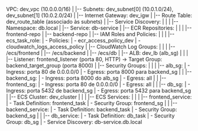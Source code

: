 VPC: dev_vpc (10.0.0.0/16)
|
|-- Subnets: dev_subnet[0] (10.0.1.0/24), dev_subnet[1] (10.0.2.0/24)
|
|-- Internet Gateway: dev_igw
|
|-- Route Table: dev_route_table (associado às subnets)
|
|-- Service Discovery:
|   |
|   |-- Namespace: db.local
|   |-- Service: db-service
|
|-- ECR Repositories:
|   |
|   |-- frontend-repo
|   |-- backend-repo
|
|-- IAM Roles and Policies:
|   |
|   |-- ecs_task_role:
|       - Policies:
|           - ecr_access_policy_dev
|           - cloudwatch_logs_access_policy
|
|-- CloudWatch Log Groups:
|   |
|   |-- /ecs/frontend
|   |-- /ecs/backend
|   |-- /ecs/db
|
|-- ALB: dev_lb (alb_sg)
|   |
|   |-- Listener: frontend_listener (porta 80, HTTP) -> Target Group: backend_target_group (porta 8000)
|
|-- Security Groups:
|   |
|   |-- alb_sg:
|       - Ingress: porta 80 de 0.0.0.0/0
|       - Egress: porta 8000 para backend_sg
|
|   |-- backend_sg:
|       - Ingress: porta 8000 do alb_sg
|       - Egress: all
|
|   |-- frontend_sg:
|       - Ingress: porta 80 de 0.0.0.0/0
|       - Egress: all
|
|   |-- db_sg:
|       - Ingress: porta 5432 de backend_sg
|       - Egress: porta 5432 para backend_sg
|
|-- ECS Cluster: dev_cluster
|   |
|   |-- ECS Services:
|       |
|       |-- frontend_service:
|           - Task Definition: frontend_task
|           - Security Group: frontend_sg
|
|       |-- backend_service:
|           - Task Definition: backend_task
|           - Security Group: backend_sg
|
|       |-- db_service:
|           - Task Definition: db_task
|           - Security Group: db_sg
|           - Service Discovery: db-service.db.local
